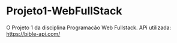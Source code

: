 # Projeto1-WebFullStack
O Projeto 1 da disciplina Programacão Web Fullstack.
APi utilizada: https://bible-api.com/
